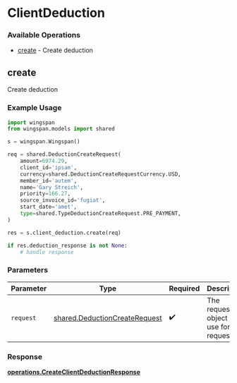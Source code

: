 # ClientDeduction

### Available Operations

* [create](#create) - Create deduction

## create

Create deduction

### Example Usage

```python
import wingspan
from wingspan.models import shared

s = wingspan.Wingspan()

req = shared.DeductionCreateRequest(
    amount=6974.29,
    client_id='ipsam',
    currency=shared.DeductionCreateRequestCurrency.USD,
    member_id='autem',
    name='Gary Streich',
    priority=166.27,
    source_invoice_id='fugiat',
    start_date='amet',
    type=shared.TypeDeductionCreateRequest.PRE_PAYMENT,
)

res = s.client_deduction.create(req)

if res.deduction_response is not None:
    # handle response
```

### Parameters

| Parameter                                                                      | Type                                                                           | Required                                                                       | Description                                                                    |
| ------------------------------------------------------------------------------ | ------------------------------------------------------------------------------ | ------------------------------------------------------------------------------ | ------------------------------------------------------------------------------ |
| `request`                                                                      | [shared.DeductionCreateRequest](../../models/shared/deductioncreaterequest.md) | :heavy_check_mark:                                                             | The request object to use for the request.                                     |


### Response

**[operations.CreateClientDeductionResponse](../../models/operations/createclientdeductionresponse.md)**

